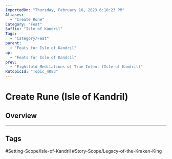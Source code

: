 ```yaml
---
ImportedOn: "Thursday, February 16, 2023 6:10:23 PM"
Aliases:
  - "Create Rune"
Category: "Feat"
Suffix: "Isle of Kandril"
Tags:
  - "Category/Feat"
parent:
  - "Feats for Isle of Kandril"
up:
  - "Feats for Isle of Kandril"
prev:
  - "Eightfold Meditations of True Intent (Isle of Kandril)"
RWtopicId: "Topic_4083"
---
```

# Create Rune (Isle of Kandril)
## Overview

---
## Tags
#Setting-Scope/Isle-of-Kandril #Story-Scope/Legacy-of-the-Kraken-King

